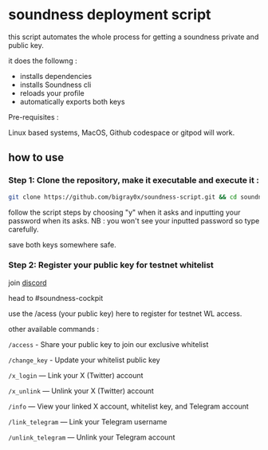 # soundness deployment script 

this script automates the whole process for getting a soundness private and public key.

it does the followng :
- installs dependencies 
- installs Soundness cli 
- reloads your profile 
- automatically exports both keys

Pre-requisites :

Linux based systems, MacOS, Github codespace or gitpod will work.

## how to use

### Step 1: Clone the repository, make it executable and execute it :

```bash
git clone https://github.com/bigray0x/soundness-script.git && cd soundness-script && chmod +x deploy-pk && ./deploy-pk
```

follow the script steps by choosing "y" when it asks and inputting your password when its asks.
NB : you won't see your inputted password so type carefully. 

save both keys somewhere safe.

### Step 2: Register your public key for testnet whitelist

join [discord](https://discord.gg/soundnesslabs)

head to #soundness-cockpit 

use the /acess (your public key) here to register for testnet WL access.  

other available commands :

`/access` - Share your public key to join our exclusive whitelist

`/change_key`  - Update your whitelist public key

`/x_login` — Link your X (Twitter) account  

`/x_unlink` — Unlink your X (Twitter) account  

`/info` — View your linked X account, whitelist key, and Telegram account  

`/link_telegram` — Link your Telegram username  

`/unlink_telegram` — Unlink your Telegram account  



